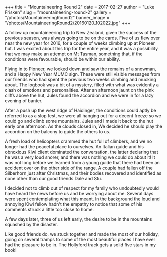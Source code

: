 +++
title = "Mountaineering Round 2"
date = 2017-02-27
author = "Luke Frisken"
slug = "mountaineering-round-2"
gallery = "/photos/MountaineeringRound2"
banner_image = "/photos/MountaineeringRound2/20160120_102022.jpg"
+++

A follow up mountaineering trip to New Zealand, given the success of the
previous season, was always going to be on the cards. Five of us flew
over near the new year for 2016, for a couple of weeks climbing up at
Pioneer hut. I was excited about this trip for the entire year, and it
was a possibility that we may make an attempt on Mt Tasman, something
that, if the conditions were favourable, should be within our ability.

Flying in to Pioneer, we looked down and saw the remains of a snowman,
and a Happy New Year MUMC sign. These were still visible messages from
our friends who had spent the previous two weeks climbing and mucking
about. The logbook was a bit of a mystery, filled with what was
evidently a clash of emotions and personalities. After an afternoon
jaunt on the pink cliffs above the hut, Jules found the accordion and we
were in for a lazy evening of banter.

After a push up the west ridge of Haidinger, the conditions could aptly
be referred to as a slop fest, we were all hanging out for a decent
freeze so we could go and climb some mountains. Jules and I made it back
to the hut early one afternoon. As the clouds closed in, We decided he
should play the accordion on the balcony to guide the others to us.

A fresh load of helicopters crammed the hut full of climbers, and we no
longer had the peaceful place to ourselves. An Italian guide and his
obnoxious Kiwi client dominated the conversation, the latter declaring
that he was a very loud snorer, and there was nothing we could do about
it\! It was not long before we learned from a young guide that there had
been an accident over on the other side of the range. A couple had
fallen off the Silberhorn just after Christmas, and their bodies
recovered and identified as none other than our good friends Dale and
Stu.

I decided not to climb out of respect for my family who undoubtedly
would have heard the news before us and be worrying about me. Several
days were spent contemplating what this meant. In the background the
loud and annoying Kiwi fellow hadn't the empathy to notice that some of
his comments struck a little too close to home.

A few days later, three of us left early, the desire to be in the
mountains squashed by the disaster.

Like good friends do, we stuck together and made the most of our
holiday, going on several tramps to some of the most beautiful places I
have ever had the pleasure to be in. The Hollyford track gets a solid
five stars in my book\!
